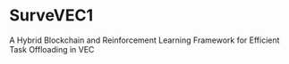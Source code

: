 # SurveVEC1
A Hybrid Blockchain and Reinforcement Learning Framework for Efficient Task Offloading in VEC
